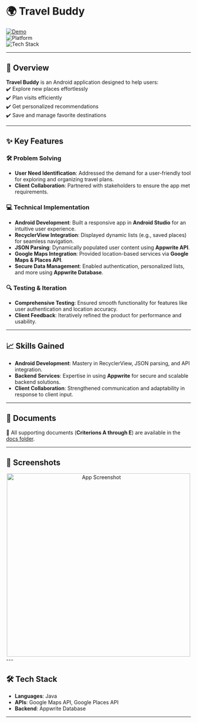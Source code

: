 # 🌍 **Travel Buddy**

[![Demo](https://img.shields.io/badge/Demo-Link-blue?style=for-the-badge&logo=google-drive&logoColor=white)](https://drive.google.com/file/d/1ldB_73UGCHlmKnRBEEyY7yQgRVem_mmq/view)  
![Platform](https://img.shields.io/badge/Platform-Android-green?style=for-the-badge&logo=android&logoColor=white)  
![Tech Stack](https://img.shields.io/badge/Tech%20Stack-Java%20|%20Appwrite%20|%20Google%20Maps%20API-orange?style=for-the-badge)

---

## 🚀 **Overview**

**Travel Buddy** is an Android application designed to help users:  
✔️ Explore new places effortlessly  
✔️ Plan visits efficiently  
✔️ Get personalized recommendations  
✔️ Save and manage favorite destinations  

---

## ✨ **Key Features**

### 🛠️ **Problem Solving**
- **User Need Identification**: Addressed the demand for a user-friendly tool for exploring and organizing travel plans.  
- **Client Collaboration**: Partnered with stakeholders to ensure the app met requirements.

### 💻 **Technical Implementation**
- **Android Development**: Built a responsive app in **Android Studio** for an intuitive user experience.  
- **RecyclerView Integration**: Displayed dynamic lists (e.g., saved places) for seamless navigation.  
- **JSON Parsing**: Dynamically populated user content using **Appwrite API**.  
- **Google Maps Integration**: Provided location-based services via **Google Maps & Places API**.  
- **Secure Data Management**: Enabled authentication, personalized lists, and more using **Appwrite Database**.

### 🔍 **Testing & Iteration**
- **Comprehensive Testing**: Ensured smooth functionality for features like user authentication and location accuracy.  
- **Client Feedback**: Iteratively refined the product for performance and usability.

---

## 📈 **Skills Gained**

- **Android Development**: Mastery in RecyclerView, JSON parsing, and API integration.  
- **Backend Services**: Expertise in using **Appwrite** for secure and scalable backend solutions.  
- **Client Collaboration**: Strengthened communication and adaptability in response to client input.

---

## 📂 **Documents**  
📄 All supporting documents (**Criterions A through E**) are available in the [docs folder](./docs).

---

## 📸 **Screenshots**
<div align="center">
    <img src="https://github.com/user-attachments/assets/32329595-2ff0-4102-98c4-fae41e2ee474" alt="App Screenshot" width="500px">
</div>
---

## 🛠️ **Tech Stack**
- **Languages**: Java  
- **APIs**: Google Maps API, Google Places API  
- **Backend**: Appwrite Database  

---
